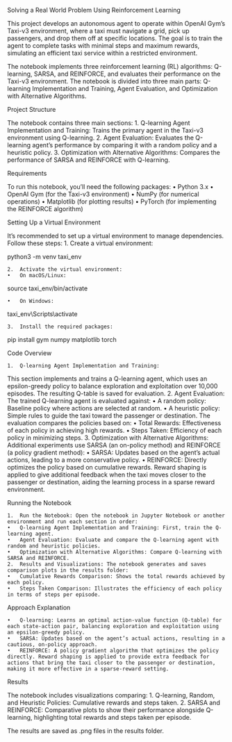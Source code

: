 
Solving a Real World Problem Using Reinforcement Learning

This project develops an autonomous agent to operate within OpenAI Gym’s Taxi-v3 environment, where a taxi must navigate a grid, pick up passengers, and drop them off at specific locations. The goal is to train the agent to complete tasks with minimal steps and maximum rewards, simulating an efficient taxi service within a restricted environment.

The notebook implements three reinforcement learning (RL) algorithms:
Q-learning, SARSA, and REINFORCE, and evaluates their performance on the Taxi-v3 environment. The notebook is divided into three main parts: Q-learning Implementation and Training, Agent Evaluation, and Optimization with Alternative Algorithms.

Project Structure

The notebook contains three main sections:
	1.	Q-learning Agent Implementation and Training: Trains the primary agent in the Taxi-v3 environment using Q-learning.
	2.	Agent Evaluation: Evaluates the Q-learning agent’s performance by comparing it with a random policy and a heuristic policy.
	3.	Optimization with Alternative Algorithms: Compares the performance of SARSA and REINFORCE with Q-learning.

Requirements

To run this notebook, you’ll need the following packages:
	•	Python 3.x
	•	OpenAI Gym (for the Taxi-v3 environment)
	•	NumPy (for numerical operations)
	•	Matplotlib (for plotting results)
	•	PyTorch (for implementing the REINFORCE algorithm)

Setting Up a Virtual Environment

It’s recommended to set up a virtual environment to manage dependencies. Follow these steps:
	1.	Create a virtual environment:

python3 -m venv taxi_env


	2.	Activate the virtual environment:
	•	On macOS/Linux:

source taxi_env/bin/activate


	•	On Windows:

taxi_env\Scripts\activate


	3.	Install the required packages:

pip install gym numpy matplotlib torch



Code Overview

	1.	Q-learning Agent Implementation and Training:
This section implements and trains a Q-learning agent, which uses an epsilon-greedy policy to balance exploration and exploitation over 10,000 episodes. The resulting Q-table is saved for evaluation.
	2.	Agent Evaluation:
The trained Q-learning agent is evaluated against:
	•	A random policy: Baseline policy where actions are selected at random.
	•	A heuristic policy: Simple rules to guide the taxi toward the passenger or destination.
The evaluation compares the policies based on:
	•	Total Rewards: Effectiveness of each policy in achieving high rewards.
	•	Steps Taken: Efficiency of each policy in minimizing steps.
	3.	Optimization with Alternative Algorithms:
Additional experiments use SARSA (an on-policy method) and REINFORCE (a policy gradient method):
	•	SARSA: Updates based on the agent’s actual actions, leading to a more conservative policy.
	•	REINFORCE: Directly optimizes the policy based on cumulative rewards. Reward shaping is applied to give additional feedback when the taxi moves closer to the passenger or destination, aiding the learning process in a sparse reward environment.

Running the Notebook

	1.	Run the Notebook: Open the notebook in Jupyter Notebook or another environment and run each section in order:
	•	Q-learning Agent Implementation and Training: First, train the Q-learning agent.
	•	Agent Evaluation: Evaluate and compare the Q-learning agent with random and heuristic policies.
	•	Optimization with Alternative Algorithms: Compare Q-learning with SARSA and REINFORCE.
	2.	Results and Visualizations: The notebook generates and saves comparison plots in the results folder:
	•	Cumulative Rewards Comparison: Shows the total rewards achieved by each policy.
	•	Steps Taken Comparison: Illustrates the efficiency of each policy in terms of steps per episode.

Approach Explanation

	•	Q-learning: Learns an optimal action-value function (Q-table) for each state-action pair, balancing exploration and exploitation using an epsilon-greedy policy.
	•	SARSA: Updates based on the agent’s actual actions, resulting in a cautious, on-policy approach.
	•	REINFORCE: A policy gradient algorithm that optimizes the policy directly. Reward shaping is applied to provide extra feedback for actions that bring the taxi closer to the passenger or destination, making it more effective in a sparse-reward setting.

Results

The notebook includes visualizations comparing:
	1.	Q-learning, Random, and Heuristic Policies: Cumulative rewards and steps taken.
	2.	SARSA and REINFORCE: Comparative plots to show their performance alongside Q-learning, highlighting total rewards and steps taken per episode.

The results are saved as .png files in the results folder.

